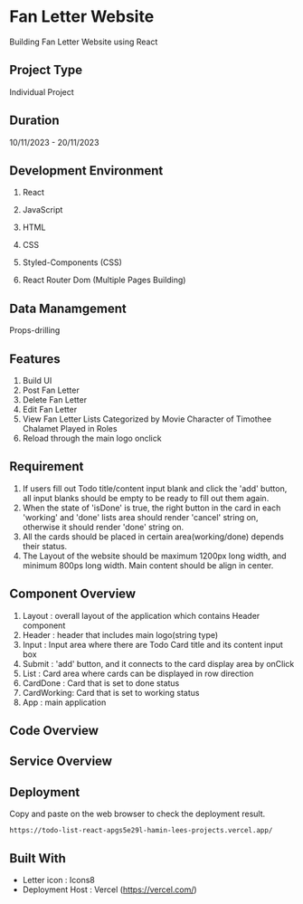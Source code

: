 # Fan Letter Website

Building Fan Letter Website using React

## Project Type

Individual Project

##  Duration

10/11/2023 - 20/11/2023

## Development Environment
1. React
2. JavaScript
3. HTML
4. CSS

5. Styled-Components (CSS)
6. React Router Dom (Multiple Pages Building)

## Data Manamgement
Props-drilling

## Features

1. Build UI
2. Post Fan Letter
3. Delete Fan Letter
4. Edit Fan Letter
5. View Fan Letter Lists Categorized by Movie Character of Timothee Chalamet Played in Roles
6. Reload through the main logo onclick

## Requirement

1. If users fill out Todo title/content input blank and click the 'add' button, all input blanks should be empty to be ready to fill out them again.
2. When the state of 'isDone' is true, the right button in the card in each 'working' and 'done' lists area should render 'cancel' string on, otherwise it should render 'done' string on.
3. All the cards should be placed in certain area(working/done) depends their status.
4. The Layout of the website should be maximum 1200px long width, and minimum 800ps long width. Main content should be align in center.

## Component Overview
1. Layout : overall layout of the application which contains Header component
2. Header : header that includes main logo(string type)
3. Input : Input area where there are Todo Card title and its content input box
4. Submit : 'add' button, and it connects to the card display area by onClick
5. List : Card area where cards can be displayed in row direction
6. CardDone : Card that is set to done status
7. CardWorking: Card that is set to working status
8. App : main application

## Code Overview

## Service Overview

## Deployment

Copy and paste on the web browser to check the deployment result.
```
https://todo-list-react-apgs5e29l-hamin-lees-projects.vercel.app/
```

## Built With
* Letter icon : Icons8
* Deployment Host : Vercel (https://vercel.com/)

